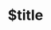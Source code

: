 ---
title: $title
second_title: GroupDocs.Comparison for .NET API Reference
description: $description
type: docs
weight: $weight
url: /net/$ref/
---